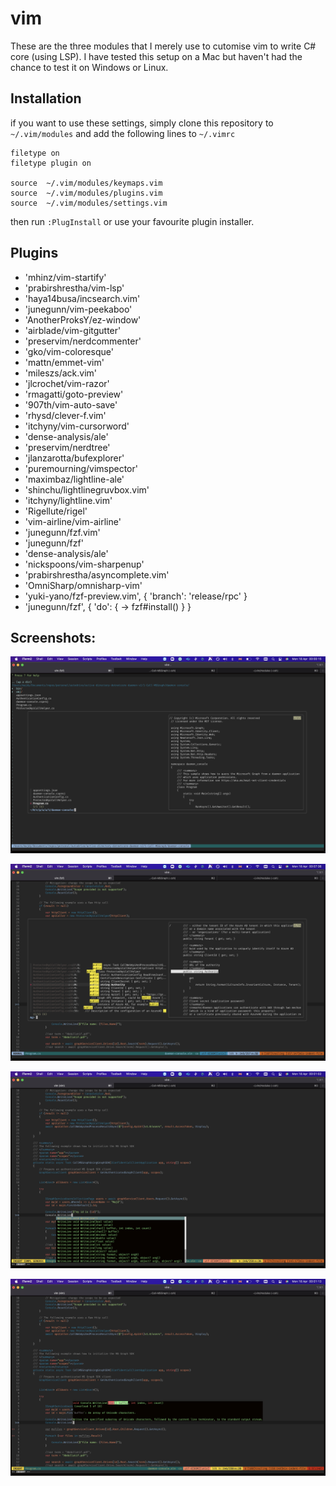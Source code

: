 # vim


These are the three modules that I merely use to cutomise vim to write C# core (using LSP). I have tested this setup on a Mac but haven't had the chance to test it on Windows or Linux.

## Installation

if you want to use these settings, simply clone this repository to `~/.vim/modules` and add the following lines to `~/.vimrc`

```
filetype on
filetype plugin on

source  ~/.vim/modules/keymaps.vim
source  ~/.vim/modules/plugins.vim
source  ~/.vim/modules/settings.vim
```
then run `:PlugInstall` or use your favourite plugin installer.

## Plugins

- 'mhinz/vim-startify'
- 'prabirshrestha/vim-lsp'
- 'haya14busa/incsearch.vim'
- 'junegunn/vim-peekaboo'
- 'AnotherProksY/ez-window'
- 'airblade/vim-gitgutter'
- 'preservim/nerdcommenter'
- 'gko/vim-coloresque'
- 'mattn/emmet-vim'
- 'mileszs/ack.vim'
- 'jlcrochet/vim-razor'
- 'rmagatti/goto-preview'
- '907th/vim-auto-save'
- 'rhysd/clever-f.vim'
- 'itchyny/vim-cursorword'
- 'dense-analysis/ale'
- 'preservim/nerdtree'
- 'jlanzarotta/bufexplorer'
- 'puremourning/vimspector'
- 'maximbaz/lightline-ale'
- 'shinchu/lightlinegruvbox.vim'
- 'itchyny/lightline.vim'
- 'Rigellute/rigel'
- 'vim-airline/vim-airline'
- 'junegunn/fzf.vim'
- 'junegunn/fzf'
- 'dense-analysis/ale'
- 'nickspoons/vim-sharpenup'
- 'prabirshrestha/asyncomplete.vim'
- 'OmniSharp/omnisharp-vim'
- 'yuki-yano/fzf-preview.vim', { 'branch': 'release/rpc' }
- 'junegunn/fzf', { 'do': { -> fzf#install() } }


## Screenshots:

![vim1](https://github.com/majdyafi/vim/blob/main/Screenshot%202022-04-18%20at%2000.00.15.png?raw=true)

![vim4](https://github.com/majdyafi/vim/blob/main/Screenshot%202022-04-18%20at%2000.07.36.png?raw=true)

![vim2](https://github.com/majdyafi/vim/blob/main/Screenshot%202022-04-18%20at%2000.01.02.png?raw=true)

![vim3](https://github.com/majdyafi/vim/blob/main/Screenshot%202022-04-18%20at%2000.01.13.png?raw=true)
